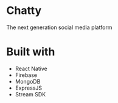 # Chatty
The next generation social media platform

# Built with
  - React Native
  - Firebase
  - MongoDB
  - ExpressJS
  - Stream SDK
